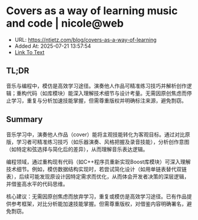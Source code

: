 # Covers as a way of learning music and code | nicole@web
- URL: https://ntietz.com/blog/covers-as-a-way-of-learning
- Added At: 2025-07-21 13:57:54
- [Link To Text](2025-07-21-covers-as-a-way-of-learning-music-and-code-nicole@web_raw.md)

## TL;DR


音乐与编程中，模仿是高效学习途径。演奏他人作品可精准练习技巧并解析创作逻辑；重构代码（如库模块）能深入理解技术细节与设计考量。无需因原创焦虑而停止学习，重复与分析加速技能掌握，但需尊重版权并明确标注来源，避免剽窃。

## Summary


音乐学习中，演奏他人作品（cover）能将主观技能转化为客观目标。通过对比原版，学习者可精准练习技巧（如乐器演奏、风格把握及录音技能），分析创作意图（如特定和弦选择与简化后的差异），从而理解音乐表达逻辑。

编程领域，通过重构现有代码（如C++程序员重新实现Boost库模块）可深入理解技术细节。例如，模仿数据结构实现时，若尝试简化设计（如用单链表替代双链表），后续可能发现原设计因特定需求而优化，从而体会开发者决策的深层逻辑，并借鉴高水平的代码思维。

核心建议：无需因原创焦虑而放弃学习，重复或模仿是高效学习途径。已有作品提供参考框架，对比分析能加速技能掌握。但需尊重版权，对借鉴内容明确署名，避免剽窃。
